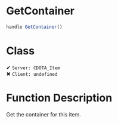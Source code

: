 # GetContainer
```js	
handle GetContainer()
```
# Class
✔ `Server: CDOTA_Item`  
✖ `Client: undefined`  

# Function Description
Get the container for this item.
